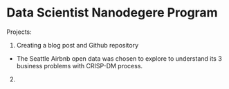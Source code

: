 # Data Scientist Nanodegere Program

Projects:
1. Creating a blog post and Github repository 
  - The Seattle Airbnb open data was chosen to explore to understand its 3 business problems with CRISP-DM process.
2. 

